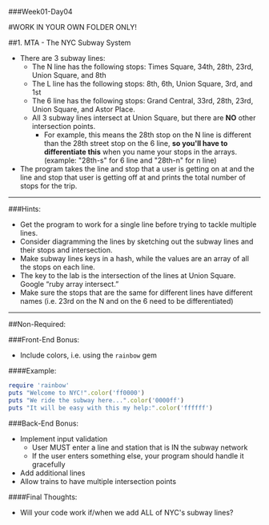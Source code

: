 ###Week01-Day04

#WORK IN YOUR OWN FOLDER ONLY!

##1. MTA - The NYC Subway System

- There are 3 subway lines:
  - The N line has the following stops: Times Square, 34th, 28th, 23rd, Union Square, and 8th
  - The L line has the following stops: 8th, 6th, Union Square, 3rd, and 1st
  - The 6 line has the following stops: Grand Central, 33rd, 28th, 23rd, Union Square, and Astor Place.
  - All 3 subway lines intersect at Union Square, but there are **NO** other intersection points.
    - For example, this means the 28th stop on the N line is different than the 28th street stop on the 6 line, **so you'll have to differentiate this** when you name your stops in the arrays. (example: "28th-s" for 6 line and "28th-n" for n line)
- The program takes the line and stop that a user is getting on at and the line
and stop that user is getting off at and prints the total number of stops for the trip.

---

###Hints:
- Get the program to work for a single line before trying to tackle multiple lines.
- Consider diagramming the lines by sketching out the subway lines and their stops and intersection.
- Make subway lines keys in a hash, while the values are an array of all the stops on each line.
- The key to the lab is the intersection of the lines at Union Square. Google “ruby array intersect.”
- Make sure the stops that are the same for different lines have different names (i.e. 23rd on the N and on the 6 need to be differentiated)


---

##Non-Required:

###Front-End Bonus:
- Include colors, i.e. using the `rainbow` gem

####Example:
```ruby
require 'rainbow'
puts "Welcome to NYC!".color('ff0000')
puts "We ride the subway here...".color('0000ff')
puts "It will be easy with this my help:".color('ffffff')

```

###Back-End Bonus:
- Implement input validation
  - User MUST enter a line and station that is IN the subway network
  - If the user enters something else, your program should handle it gracefully
- Add additional lines
- Allow trains to have multiple intersection points


####Final Thoughts:
- Will your code work if/when we add ALL of NYC's subway lines?